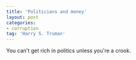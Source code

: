 ```yaml
---
title: 'Politicians and money'
layout: post
categories:
- corruption
tag: 'Harry S. Truman'
---
```


You can't get rich in politics unless you're a crook.